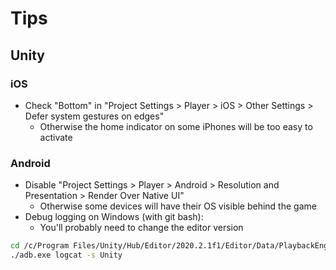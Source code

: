# Tips

## Unity

### iOS

- Check "Bottom" in "Project Settings > Player > iOS > Other Settings > Defer system gestures on edges"
    - Otherwise the home indicator on some iPhones will be too easy to activate

### Android

- Disable "Project Settings > Player > Android > Resolution and Presentation > Render Over Native UI"
    - Otherwise some devices will have their OS visible behind the game
- Debug logging on Windows (with git bash):
    - You'll probably need to change the editor version

```bash
cd /c/Program Files/Unity/Hub/Editor/2020.2.1f1/Editor/Data/PlaybackEngines/AndroidPlayer/SDK/platform-tools
./adb.exe logcat -s Unity
```

